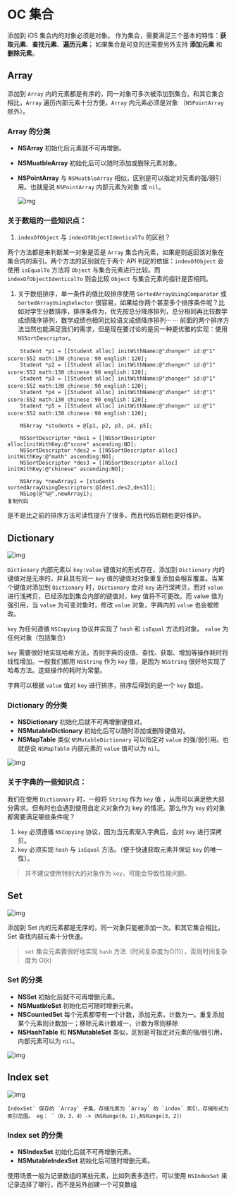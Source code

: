 # OC 集合

添加到 iOS 集合内的对象必须是对象。
作为集合，需要满足三个基本的特性：**获取元素**、**查找元素**、**遍历元素**；
如果集合是可变的还需要另外支持 **添加元素** 和 **删除元素**。

## Array

添加到 `Array` 内的元素都是有序的，同一对象可多次被添加到集合。和其它集合相比，`Array` 遍历内部元素十分方便。`Array` 内元素必须是对象 （`NSPointArray` 除外）。

### Array 的分类

- **NSArray** 初始化后元素就不可再增删。

- **NSMuatbleArray** 初始化后可以随时添加或删除元素对象。

- **NSPointArray** 与 `NSMuatbleArray` 相似，区别是可以指定对元素的强/弱引用。也就是说 `NSPointArray` 内部元素为对象 或 `nil`。

  

  ![img](https://raw.githubusercontent.com/awanglilong/blog/main/uPic/16546f4355187763.png)

  

### 关于数组的一些知识点：

1. `indexOfObject` 与 `indexOfObjectIdenticalTo` 的区别？

两个方法都是来判断某一对象是否是 `Array` 集合内元素，如果是则返回该对象在集合内的索引。两个方法的区别就在于两个 API 判定的依据：`indexOfObject` 会使用 `isEqualTo` 方法将 `Object` 与集合元素进行比较。而 `indexOfObjectIdenticalTo` 则会比较 `Object` 与集合元素的指针是否相同。

1. 关于数组排序，单一条件的值比较排序使用 `SortedArrayUsingComparator` 或 `SortedArrayUsingSelector` 很容易，如果给你两个甚至多个排序条件呢？比如对学生分数排序，排序条件为，优先按总分降序排列，总分相同再比较数学成绩降序排列，数学成绩也相同比较语文成绩降序排列··· ··· 前面的两个排序方法当然也能满足我们的需求，但是现在要讨论的是另一种更优雅的实现：使用 `NSSortDescriptor`。

```
    Student *p1 = [[Student alloc] initWithName:@"zhonger" id:@"1" score:552 math:130 chinese：90 english：120];
    Student *p2 = [[Student alloc] initWithName:@"zhonger" id:@"1" score:552 math:130 chinese：90 english：120];
    Student *p3 = [[Student alloc] initWithName:@"zhonger" id:@"1" score:552 math:130 chinese：90 english：120];
    Student *p4 = [[Student alloc] initWithName:@"zhonger" id:@"1" score:552 math:130 chinese：90 english：120];
    Student *p5 = [[Student alloc] initWithName:@"zhonger" id:@"1" score:552 math:130 chinese：90 english：120];

    NSArray *students = @[p1, p2, p3, p4, p5];

    NSSortDescriptor *des1 = [[NSSortDescriptor alloc]initWithKey:@"score" ascending:NO];
    NSSortDescriptor *des2 = [[NSSortDescriptor alloc] initWithKey:@"math" ascending:NO];
    NSSortDescriptor *des3 = [[NSSortDescriptor alloc] initWithKey:@"chinese" ascending:NO];

    NSArray *newArray1 = [students sortedArrayUsingDescriptors:@[des1,des2,des3]];
    NSLog(@"%@",newArray1);
复制代码
```

是不是比之前的排序方法可读性提升了很多，而且代码后期也更好维护。

## Dictionary



![img](https://user-gold-cdn.xitu.io/2018/8/17/16546f4354e10372?imageView2/0/w/1280/h/960/format/webp/ignore-error/1)



`Dictionary` 内部元素以 `key:value` 键值对的形式存在，添加到 `Dictionary` 内的键值对是无序的，并且具有同一 `key` 值的键值对对象重复添加会相互覆盖。当某个键值对添加到 `Dictionary` 时，`Dictionary` 会对 `key` 进行深拷贝，而对 `value` 进行浅拷贝，已经添加到集合内部的键值对，key 值将不可更改。而 value 值为强引用，当 `value` 为可变对象时，修改 `value` 对象，字典内的 `value` 也会被修改。

`key` 为任何遵循 `NSCopying` 协议并实现了 `hash` 和 `isEqual` 方法的对象。
`value` 为任何对象（包括集合）

`key` 需要很好地实现哈希方法，否则字典的设值、查找、获取、增加等操作耗时将线性增加。一般我们都用 `NSString` 作为 `key` 值，是因为 `NSString` 很好地实现了哈希方法。这些操作的耗时为常量。

字典可以根据 `value` 值对 `key` 进行排序，排序后得到的是一个 `key` 数组。

### Dictionary 的分类

- **NSDictionary** 初始化后就不可再增删键值对。
- **NSMutableDictionary** 初始化后可以随时添加或删除键值对。
- **NSMapTable** 类似 `NSMutableDictionary` 可以指定对 `value` 的强/弱引用。也就是说 `NSMapTable` 内部元素的 `value` 值可以为 `nil`。



![img](https://user-gold-cdn.xitu.io/2018/8/17/16546f43fc34f008?imageView2/0/w/1280/h/960/format/webp/ignore-error/1)



### 关于字典的一些知识点：

我们在使用 `Dictionnary` 时，一般将 `String` 作为 `key` 值 ，从而可以满足绝大部分需求。但有时也会遇到使用自定义对象作为 key 的情况。那么作为 `key` 的对象都需要满足哪些条件呢？

1. `key` 必须遵循 `NSCopying` 协议，因为当元素渐入字典后，会对 `key` 进行深拷贝。
2. `key` 必须实现 `hash` 与 `isEqual` 方法。（便于快速获取元素并保证 `key` 的唯一性）。

> 并不建议使用特别大的对象作为 `key`，可能会导致性能问题。

## Set



![img](https://user-gold-cdn.xitu.io/2018/8/17/16546f43527796ac?imageView2/0/w/1280/h/960/format/webp/ignore-error/1)



添加到 Set 内的元素都是无序的，同一对象只能被添加一次。和其它集合相比，Set 查找内部元素十分快速。

> `set` 集合元素要很好地实现 `hash` 方法（时间复杂度为O(1)），否则时间复杂度为 O(k)

### Set 的分类

- **NSSet** 初始化后就不可再增删元素。
- **NSMuatbleSet** 初始化后可随时增删元素。
- **NSCountedSet** 每个元素都带有一个计数，添加元素，计数为一。重复添加某个元素则计数加一；移除元素计数减一，计数为零则移除
- **NSHashTable** 和 **NSMutableSet** 类似，区别是可指定对元素的强/弱引用，内部元素可以为 `nil`。



![img](https://user-gold-cdn.xitu.io/2018/8/17/16546f43fc041ebc?imageView2/0/w/1280/h/960/format/webp/ignore-error/1)



## Index set



![img](https://user-gold-cdn.xitu.io/2018/8/17/16546f434efc8862?imageView2/0/w/1280/h/960/format/webp/ignore-error/1)



```
IndexSet` 保存的 `Array` 子集，存储元素为 `Array` 的 `index` 索引，存储形式为索引范围。 eg： `（0，3，4）->（NSRange(0，1),NSRange(3，2)）
```

### Index set 的分类

- **NSIndexSet** 初始化后就不可再增删元素。
- **NSMutableIndexSet** 初始化后可随时增删元素。

使用场景一般为记录数组的某些元素，比如列表多选行，可以使用 `NSIndexSet` 来记录选择了哪行，而不是另外创建一个可变数组